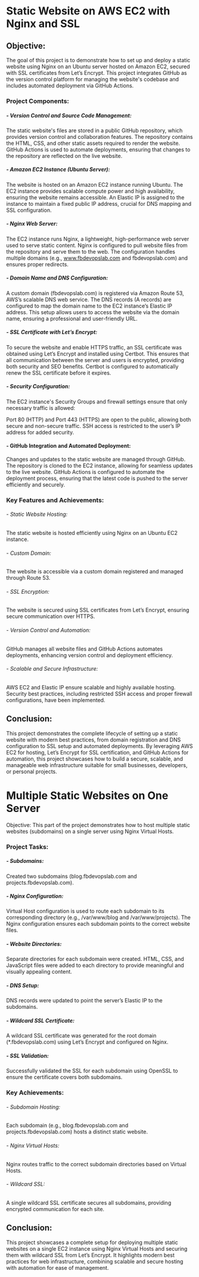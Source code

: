 # Static Website on AWS EC2 with Nginx and SSL

## Objective:
The goal of this project is to demonstrate how to set up and deploy a static website using Nginx on an Ubuntu server hosted on Amazon EC2, secured with SSL certificates from Let’s Encrypt. This project integrates GitHub as the version control platform for managing the website's codebase and includes automated deployment via GitHub Actions.

### Project Components:

##### - Version Control and Source Code Management:
The static website's files are stored in a public GitHub repository, which provides version control and collaboration features. The repository contains the HTML, CSS, and other static assets required to render the website. GitHub Actions is used to automate deployments, ensuring that changes to the repository are reflected on the live website.

##### - Amazon EC2 Instance (Ubuntu Server):
The website is hosted on an Amazon EC2 instance running Ubuntu. The EC2 instance provides scalable compute power and high availability, ensuring the website remains accessible. An Elastic IP is assigned to the instance to maintain a fixed public IP address, crucial for DNS mapping and SSL configuration.

##### - Nginx Web Server:
The EC2 instance runs Nginx, a lightweight, high-performance web server used to serve static content. Nginx is configured to pull website files from the repository and serve them to the web. The configuration handles multiple domains (e.g., www.fbdevopslab.com and fbdevopslab.com) and ensures proper redirects.

##### - Domain Name and DNS Configuration:
A custom domain (fbdevopslab.com) is registered via Amazon Route 53, AWS’s scalable DNS web service. The DNS records (A records) are configured to map the domain name to the EC2 instance’s Elastic IP address. This setup allows users to access the website via the domain name, ensuring a professional and user-friendly URL.

##### - SSL Certificate with Let’s Encrypt:
To secure the website and enable HTTPS traffic, an SSL certificate was obtained using Let’s Encrypt and installed using Certbot. This ensures that all communication between the server and users is encrypted, providing both security and SEO benefits. Certbot is configured to automatically renew the SSL certificate before it expires.

##### - Security Configuration:
The EC2 instance's Security Groups and firewall settings ensure that only necessary traffic is allowed:

Port 80 (HTTP) and Port 443 (HTTPS) are open to the public, allowing both secure and non-secure traffic.
SSH access is restricted to the user’s IP address for added security.

#### - GitHub Integration and Automated Deployment:
Changes and updates to the static website are managed through GitHub. The repository is cloned to the EC2 instance, allowing for seamless updates to the live website. GitHub Actions is configured to automate the deployment process, ensuring that the latest code is pushed to the server efficiently and securely.

### Key Features and Achievements:

###### - Static Website Hosting:
The static website is hosted efficiently using Nginx on an Ubuntu EC2 instance.

###### - Custom Domain:
The website is accessible via a custom domain registered and managed through Route 53.

###### - SSL Encryption: 
The website is secured using SSL certificates from Let’s Encrypt, ensuring secure communication over HTTPS.

###### - Version Control and Automation: 
GitHub manages all website files and GitHub Actions automates deployments, enhancing version control and deployment efficiency.

###### - Scalable and Secure Infrastructure: 
AWS EC2 and Elastic IP ensure scalable and highly available hosting. Security best practices, including restricted SSH access and proper firewall configurations, have been implemented.

## Conclusion:
This project demonstrates the complete lifecycle of setting up a static website with modern best practices, from domain registration and DNS configuration to SSL setup and automated deployments. By leveraging AWS EC2 for hosting, Let’s Encrypt for SSL certification, and GitHub Actions for automation, this project showcases how to build a secure, scalable, and manageable web infrastructure suitable for small businesses, developers, or personal projects.


# Multiple Static Websites on One Server
Objective: This part of the project demonstrates how to host multiple static websites (subdomains) on a single server using Nginx Virtual Hosts.

### Project Tasks:

##### - Subdomains: 
Created two subdomains (blog.fbdevopslab.com and projects.fbdevopslab.com).

##### - Nginx Configuration:
Virtual Host configuration is used to route each subdomain to its corresponding directory (e.g., /var/www/blog and /var/www/projects).
The Nginx configuration ensures each subdomain points to the correct website files.

##### - Website Directories:
Separate directories for each subdomain were created.
HTML, CSS, and JavaScript files were added to each directory to provide meaningful and visually appealing content.

##### - DNS Setup:
DNS records were updated to point the server’s Elastic IP to the subdomains.

##### - Wildcard SSL Certificate:
A wildcard SSL certificate was generated for the root domain (*.fbdevopslab.com) using Let’s Encrypt and configured on Nginx.

##### - SSL Validation:
Successfully validated the SSL for each subdomain using OpenSSL to ensure the certificate covers both subdomains.

### Key Achievements:

###### - Subdomain Hosting: 
Each subdomain (e.g., blog.fbdevopslab.com and projects.fbdevopslab.com) hosts a distinct static website.

###### - Nginx Virtual Hosts: 
Nginx routes traffic to the correct subdomain directories based on Virtual Hosts.

###### - Wildcard SSL:
 A single wildcard SSL certificate secures all subdomains, providing encrypted communication for each site.

## Conclusion:
This project showcases a complete setup for deploying multiple static websites on a single EC2 instance using Nginx Virtual Hosts and securing them with wildcard SSL from Let’s Encrypt. It highlights modern best practices for web infrastructure, combining scalable and secure hosting with automation for ease of management.
